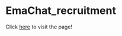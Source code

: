# EmaChat_recruitment

Click <a href="https://emachat-recruitment.netlify.app/">here</a> to visit the page!
